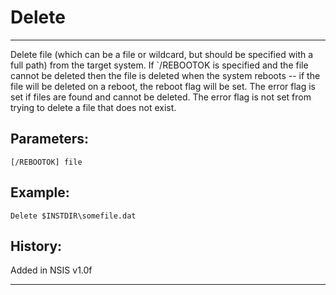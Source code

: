 # Delete

---

Delete file (which can be a file or wildcard, but should be specified with a full path) from the target system. If `/REBOOTOK is specified and the file cannot be deleted then the file is deleted when the system reboots -- if the file will be deleted on a reboot, the reboot flag will be set. The error flag is set if files are found and cannot be deleted. The error flag is not set from trying to delete a file that does not exist.

## Parameters:

    [/REBOOTOK] file

## Example:

	Delete $INSTDIR\somefile.dat

## History:

Added in NSIS v1.0f

---
